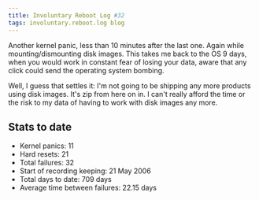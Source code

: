 ```yaml
---
title: Involuntary Reboot Log #32
tags: involuntary.reboot.log blog
---
```


Another kernel panic, less than 10 minutes after the last one. Again while mounting/dismounting disk images. This takes me back to the OS 9 days, when you would work in constant fear of losing your data, aware that any click could send the operating system bombing.

Well, I guess that settles it: I'm not going to be shipping any more products using disk images. It's zip from here on in. I can't really afford the time or the risk to my data of having to work with disk images any more.

## Stats to date

-   Kernel panics: 11
-   Hard resets: 21
-   Total failures: 32
-   Start of recording keeping: 21 May 2006
-   Total days to date: 709 days
-   Average time between failures: 22.15 days
